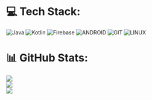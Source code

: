
# 💻 Tech Stack:
![Java](https://img.shields.io/badge/java-%23ED8B00.svg?style=for-the-badge&logo=java&logoColor=white) ![Kotlin](https://img.shields.io/badge/kotlin-%230095D5.svg?style=for-the-badge&logo=kotlin&logoColor=white) ![Firebase](https://img.shields.io/badge/firebase-%23039BE5.svg?style=for-the-badge&logo=firebase) ![ANDROID](https://img.shields.io/badge/android-%2320232a.svg?style=for-the-badge&logo=android&logoColor=%a4c639) ![GIT](https://img.shields.io/badge/Git-fc6d26?style=for-the-badge&logo=git&logoColor=white) ![LINUX](https://img.shields.io/badge/Linux-FCC624?style=for-the-badge&logo=linux&logoColor=black)
# 📊 GitHub Stats:
![](https://github-readme-stats.vercel.app/api?username=mohamed-ie&theme=dark&hide_border=true&include_all_commits=false&count_private=false)<br/>
![](https://github-readme-streak-stats.herokuapp.com/?user=mohamed-ie&theme=dark&hide_border=true)<br/>
![](https://github-readme-stats.vercel.app/api/top-langs/?username=mohamed-ie&theme=dark&hide_border=true&include_all_commits=false&count_private=false&layout=compact)

